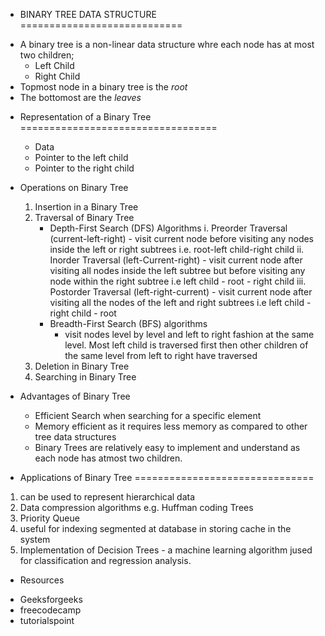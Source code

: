 * BINARY TREE DATA STRUCTURE
============================

- A binary tree is a non-linear data structure whre each node has at most two children;
	- Left Child
	- Right Child
- Topmost node in a binary tree is the *root*
- The bottomost are the *leaves*

* Representation of a Binary Tree
==================================
	+ Data
	+ Pointer to the left child
	+ Pointer to the right child

* Operations on Binary Tree
	1. Insertion in a Binary Tree
	2. Traversal of Binary Tree
		- Depth-First Search (DFS) Algorithms
			i. Preorder Traversal (current-left-right)
				- visit current node before visiting any nodes inside the left or right subtrees i.e. root-left child-right child
			ii. Inorder Traversal (left-Current-right)
				- visit current node after visiting all nodes inside the left subtree but before visiting any node within the right subtree i.e left child - root - right child
			iii. Postorder Traversal (left-right-current)
				- visit current node after visiting all the nodes of the left and right subtrees i.e left child - right child - root
		- Breadth-First Search (BFS) algorithms
			- visit nodes level by level and left to right fashion at the same level. Most left child is traversed first then other children of the same level from left to right have traversed
	3. Deletion in Binary Tree
	4. Searching in Binary Tree

* Advantages of Binary Tree
	- Efficient Search when searching for a specific element
	- Memory efficient as it requires less memory as compared to other tree data structures 
	- Binary Trees are relatively easy to implement and understand as each node has atmost two children.

* Applications of Binary Tree
===============================
1. can be used to represent hierarchical data
2. Data compression algorithms e.g. Huffman coding Trees
3. Priority Queue
4. useful for indexing segmented at database in storing cache in the system
5. Implementation of Decision Trees - a machine learning algorithm jused for classification and regression analysis.


* Resources
- Geeksforgeeks
- freecodecamp
- tutorialspoint
